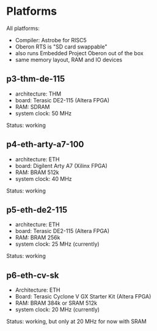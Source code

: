 # Platforms

All platforms:
* Compiler: Astrobe for RISC5
* Oberon RTS is "SD card swappable"
* also runs Embedded Project Oberon out of the box
* same memory layout, RAM and IO devices

## p3-thm-de-115

* architecture: THM
* board: Terasic DE2-115 (Altera FPGA)
* RAM: SDRAM
* system clock: 50 MHz

Status: working

## p4-eth-arty-a7-100

* architecture: ETH
* board: Digilent Arty A7 (Xilinx FPGA)
* RAM: BRAM 512k
* system clock: 40 MHz

Status: working

## p5-eth-de2-115

* architecture: ETH
* board: Terasic DE2-115 (Altera FPGA)
* RAM: BRAM 256k
* system clock: 25 MHz (currently)

Status: working

## p6-eth-cv-sk

* Architecture: ETH
* Board: Terasic Cyclone V GX Starter Kit (Altera FPGA)
* RAM: BRAM 384k or SRAM 512k
* system clock: 20 MHz (currently)

Status: working, but only at 20 MHz for now with SRAM
